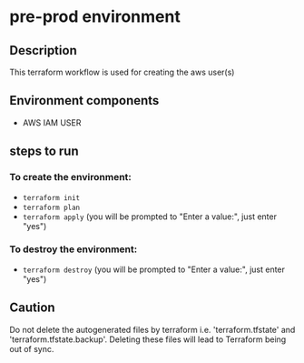 # pre-prod environment

## Description
This terraform workflow is used for creating the aws user(s)

## Environment components
* AWS IAM USER

## steps to run

### To create the environment:
* `terraform init`
* `terraform plan`
* `terraform apply` (you will be prompted to "Enter a value:", just enter "yes")

### To destroy the environment:
* `terraform destroy` (you will be prompted to "Enter a value:", just enter "yes")

## Caution
Do not delete the autogenerated files by terraform i.e. 'terraform.tfstate' and 'terraform.tfstate.backup'. Deleting these files will lead to Terraform being out of sync.
